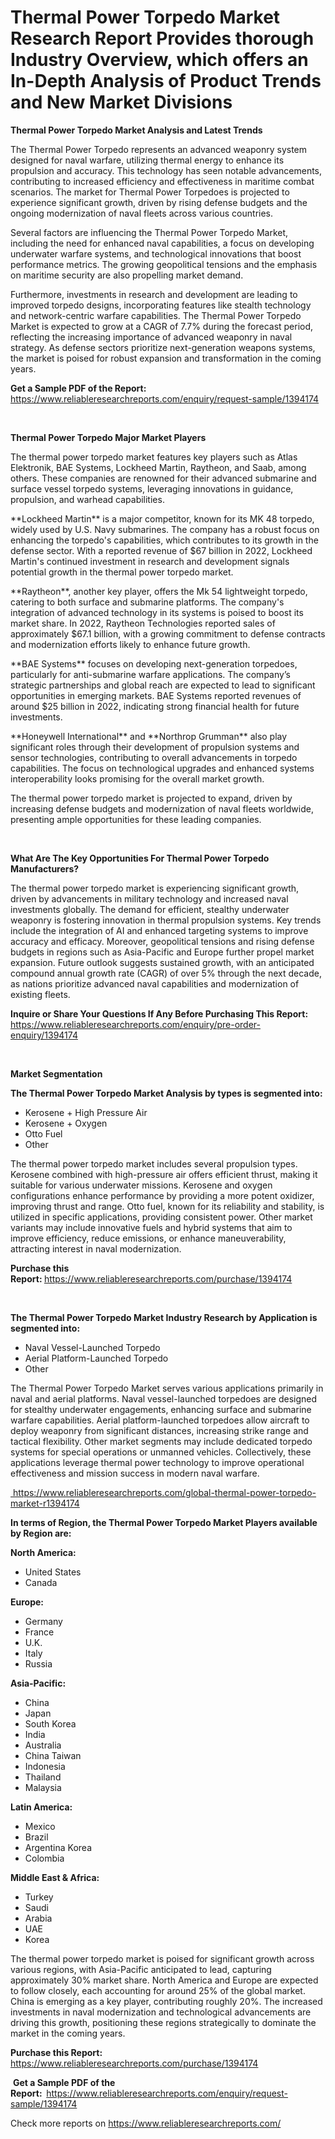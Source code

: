 <p><h1>Thermal Power Torpedo Market Research Report Provides thorough Industry Overview, which offers an In-Depth Analysis of Product Trends and New Market Divisions</h1></p><p><strong>Thermal Power Torpedo Market Analysis and Latest Trends</strong></p>
<p><p>The Thermal Power Torpedo represents an advanced weaponry system designed for naval warfare, utilizing thermal energy to enhance its propulsion and accuracy. This technology has seen notable advancements, contributing to increased efficiency and effectiveness in maritime combat scenarios. The market for Thermal Power Torpedoes is projected to experience significant growth, driven by rising defense budgets and the ongoing modernization of naval fleets across various countries.</p><p>Several factors are influencing the Thermal Power Torpedo Market, including the need for enhanced naval capabilities, a focus on developing underwater warfare systems, and technological innovations that boost performance metrics. The growing geopolitical tensions and the emphasis on maritime security are also propelling market demand.</p><p>Furthermore, investments in research and development are leading to improved torpedo designs, incorporating features like stealth technology and network-centric warfare capabilities. The Thermal Power Torpedo Market is expected to grow at a CAGR of 7.7% during the forecast period, reflecting the increasing importance of advanced weaponry in naval strategy. As defense sectors prioritize next-generation weapons systems, the market is poised for robust expansion and transformation in the coming years.</p></p>
<p><strong>Get a Sample PDF of the Report:&nbsp;</strong> <a href="https://www.reliableresearchreports.com/enquiry/request-sample/1394174?utm_campaign=2652&utm_medium=2&utm_source=Github&utm_content=ia&utm_term=22032025&utm_id=thermal-power-torpedo">https://www.reliableresearchreports.com/enquiry/request-sample/1394174</a></p>
<p>&nbsp;</p>
<p><strong>Thermal Power Torpedo Major Market Players</strong></p>
<p><p>The thermal power torpedo market features key players such as Atlas Elektronik, BAE Systems, Lockheed Martin, Raytheon, and Saab, among others. These companies are renowned for their advanced submarine and surface vessel torpedo systems, leveraging innovations in guidance, propulsion, and warhead capabilities.</p><p>**Lockheed Martin** is a major competitor, known for its MK 48 torpedo, widely used by U.S. Navy submarines. The company has a robust focus on enhancing the torpedo's capabilities, which contributes to its growth in the defense sector. With a reported revenue of $67 billion in 2022, Lockheed Martin's continued investment in research and development signals potential growth in the thermal power torpedo market.</p><p>**Raytheon**, another key player, offers the Mk 54 lightweight torpedo, catering to both surface and submarine platforms. The company's integration of advanced technology in its systems is poised to boost its market share. In 2022, Raytheon Technologies reported sales of approximately $67.1 billion, with a growing commitment to defense contracts and modernization efforts likely to enhance future growth.</p><p>**BAE Systems** focuses on developing next-generation torpedoes, particularly for anti-submarine warfare applications. The company’s strategic partnerships and global reach are expected to lead to significant opportunities in emerging markets. BAE Systems reported revenues of around $25 billion in 2022, indicating strong financial health for future investments.</p><p>**Honeywell International** and **Northrop Grumman** also play significant roles through their development of propulsion systems and sensor technologies, contributing to overall advancements in torpedo capabilities. The focus on technological upgrades and enhanced systems interoperability looks promising for the overall market growth.</p><p>The thermal power torpedo market is projected to expand, driven by increasing defense budgets and modernization of naval fleets worldwide, presenting ample opportunities for these leading companies.</p></p>
<p>&nbsp;</p>
<p><strong>What Are The Key Opportunities For Thermal Power Torpedo Manufacturers?</strong></p>
<p><p>The thermal power torpedo market is experiencing significant growth, driven by advancements in military technology and increased naval investments globally. The demand for efficient, stealthy underwater weaponry is fostering innovation in thermal propulsion systems. Key trends include the integration of AI and enhanced targeting systems to improve accuracy and efficacy. Moreover, geopolitical tensions and rising defense budgets in regions such as Asia-Pacific and Europe further propel market expansion. Future outlook suggests sustained growth, with an anticipated compound annual growth rate (CAGR) of over 5% through the next decade, as nations prioritize advanced naval capabilities and modernization of existing fleets.</p></p>
<p><strong>Inquire or Share Your Questions If Any Before Purchasing This Report:</strong> <a href="https://www.reliableresearchreports.com/enquiry/pre-order-enquiry/1394174?utm_campaign=2652&utm_medium=2&utm_source=Github&utm_content=ia&utm_term=22032025&utm_id=thermal-power-torpedo">https://www.reliableresearchreports.com/enquiry/pre-order-enquiry/1394174</a></p>
<p>&nbsp;</p>
<p><strong>Market Segmentation</strong></p>
<p><strong>The Thermal Power Torpedo Market Analysis by types is segmented into:</strong></p>
<p><ul><li>Kerosene + High Pressure Air</li><li>Kerosene + Oxygen</li><li>Otto Fuel</li><li>Other</li></ul></p>
<p><p>The thermal power torpedo market includes several propulsion types. Kerosene combined with high-pressure air offers efficient thrust, making it suitable for various underwater missions. Kerosene and oxygen configurations enhance performance by providing a more potent oxidizer, improving thrust and range. Otto fuel, known for its reliability and stability, is utilized in specific applications, providing consistent power. Other market variants may include innovative fuels and hybrid systems that aim to improve efficiency, reduce emissions, or enhance maneuverability, attracting interest in naval modernization.</p></p>
<p><strong>Purchase this Report:&nbsp;</strong><a href="https://www.reliableresearchreports.com/purchase/1394174?utm_campaign=2652&utm_medium=2&utm_source=Github&utm_content=ia&utm_term=22032025&utm_id=thermal-power-torpedo">https://www.reliableresearchreports.com/purchase/1394174</a></p>
<p>&nbsp;</p>
<p><strong>The Thermal Power Torpedo Market Industry Research by Application is segmented into:</strong></p>
<p><ul><li>Naval Vessel-Launched Torpedo</li><li>Aerial Platform-Launched Torpedo</li><li>Other</li></ul></p>
<p><p>The Thermal Power Torpedo Market serves various applications primarily in naval and aerial platforms. Naval vessel-launched torpedoes are designed for stealthy underwater engagements, enhancing surface and submarine warfare capabilities. Aerial platform-launched torpedoes allow aircraft to deploy weaponry from significant distances, increasing strike range and tactical flexibility. Other market segments may include dedicated torpedo systems for special operations or unmanned vehicles. Collectively, these applications leverage thermal power technology to improve operational effectiveness and mission success in modern naval warfare.</p></p>
<p><a href="https://www.reliableresearchreports.com/global-thermal-power-torpedo-market-r1394174?utm_campaign=2652&utm_medium=2&utm_source=Github&utm_content=ia&utm_term=22032025&utm_id=thermal-power-torpedo">&nbsp;https://www.reliableresearchreports.com/global-thermal-power-torpedo-market-r1394174</a></p>
<p><strong>In terms of Region, the Thermal Power Torpedo Market Players available by Region are:</strong></p>
<p>
    <p> <strong> North America: </strong>
        <ul>
            <li>United States</li>
            <li>Canada</li>
        </ul>
        </p> 
    <p> <strong> Europe: </strong>
        <ul>
            <li>Germany</li>
            <li>France</li>
            <li>U.K.</li>
            <li>Italy</li>
            <li>Russia</li>
        </ul>
        </p> 
    <p> <strong> Asia-Pacific: </strong>
        <ul>
            <li>China</li>
            <li>Japan</li>
            <li>South Korea</li>
            <li>India</li>
            <li>Australia</li>
            <li>China Taiwan</li>
            <li>Indonesia</li>
            <li>Thailand</li>
            <li>Malaysia</li>
        </ul>
        </p> 
    <p> <strong> Latin America: </strong>
        <ul>
            <li>Mexico</li>
            <li>Brazil</li>
            <li>Argentina Korea</li>
            <li>Colombia</li>
        </ul>
        </p> 
    <p> <strong> Middle East & Africa: </strong>
        <ul>
            <li>Turkey</li>
            <li>Saudi</li>
            <li>Arabia</li>
            <li>UAE</li>
            <li>Korea</li>
        </ul>
    </p>
    </p>
<p><p>The thermal power torpedo market is poised for significant growth across various regions, with Asia-Pacific anticipated to lead, capturing approximately 30% market share. North America and Europe are expected to follow closely, each accounting for around 25% of the global market. China is emerging as a key player, contributing roughly 20%. The increased investments in naval modernization and technological advancements are driving this growth, positioning these regions strategically to dominate the market in the coming years.</p></p>
<p><strong>Purchase this Report: </strong><a href="https://www.reliableresearchreports.com/purchase/1394174?utm_campaign=2652&utm_medium=2&utm_source=Github&utm_content=ia&utm_term=22032025&utm_id=thermal-power-torpedo">https://www.reliableresearchreports.com/purchase/1394174</a></p>
<p>&nbsp;<strong>Get a Sample PDF of the Report:&nbsp;&nbsp;</strong><a href="https://www.reliableresearchreports.com/enquiry/request-sample/1394174?utm_campaign=2652&utm_medium=2&utm_source=Github&utm_content=ia&utm_term=22032025&utm_id=thermal-power-torpedo">https://www.reliableresearchreports.com/enquiry/request-sample/1394174</a></p>
<p><strong></strong></p>
<p>Check more reports on <a href="https://www.reliableresearchreports.com/?utm_campaign=2652&utm_medium=2&utm_source=Github&utm_content=ia&utm_term=22032025&utm_id=thermal-power-torpedo">https://www.reliableresearchreports.com/</a></p>